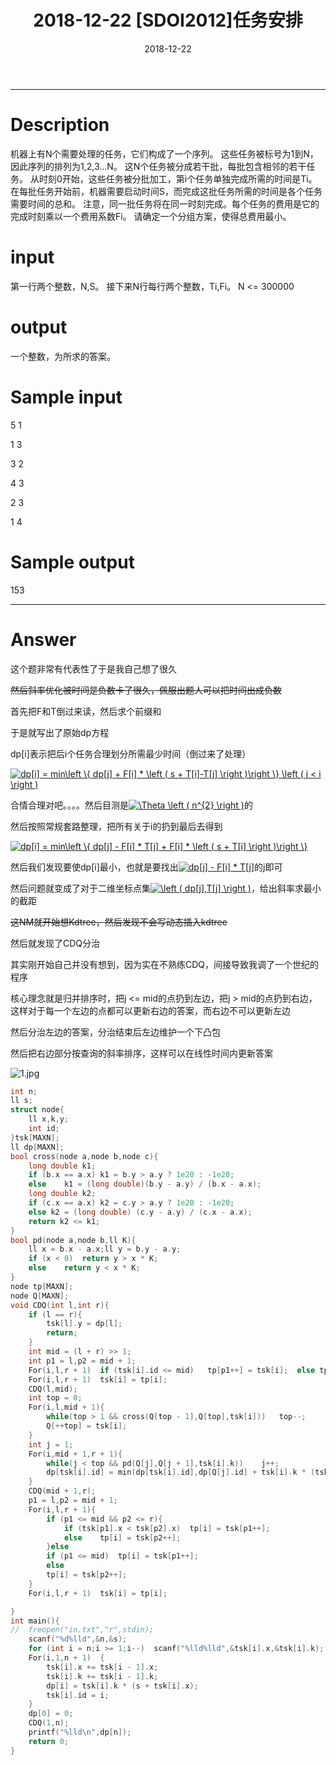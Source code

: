 ﻿---
layout: post
title: 2018-12-22 [SDOI2012]任务安排

date: 2018-12-22
categories: blog
tags: [SDOI,2012]
description: BZOJ2726
---

---------------------

# Description

机器上有N个需要处理的任务，它们构成了一个序列。
这些任务被标号为1到N，因此序列的排列为1,2,3...N。
这N个任务被分成若干批，每批包含相邻的若干任务。
从时刻0开始，这些任务被分批加工，第i个任务单独完成所需的时间是Ti。
在每批任务开始前，机器需要启动时间S，而完成这批任务所需的时间是各个任务需要时间的总和。
注意，同一批任务将在同一时刻完成。每个任务的费用是它的完成时刻乘以一个费用系数Fi。
请确定一个分组方案，使得总费用最小。

# input

第一行两个整数，N,S。
接下来N行每行两个整数，Ti,Fi。
N <= 300000
 

# output

 一个整数，为所求的答案。

# Sample input

5 1

1 3

3 2

4 3

2 3

1 4

# Sample output

153

---------------------------------------------------------------------------------------------------------

# Answer

这个题非常有代表性了于是我自己想了很久

~~然后斜率优化被时间是负数卡了很久，佩服出题人可以把时间出成负数~~

首先把F和T倒过来读，然后求个前缀和

于是就写出了原始dp方程

dp[i]表示把后i个任务合理划分所需最少时间（倒过来了处理）

<a href="https://www.codecogs.com/eqnedit.php?latex=dp[i]&space;=&space;min\left&space;\{&space;dp[j]&space;&plus;&space;F[i]&space;*&space;\left&space;(&space;s&space;&plus;&space;T[i]-T[j]&space;\right&space;)\right&space;\}&space;\left&space;(&space;j&space;<&space;i&space;\right&space;)" target="_blank"><img src="https://latex.codecogs.com/gif.latex?dp[i]&space;=&space;min\left&space;\{&space;dp[j]&space;&plus;&space;F[i]&space;*&space;\left&space;(&space;s&space;&plus;&space;T[i]-T[j]&space;\right&space;)\right&space;\}&space;\left&space;(&space;j&space;<&space;i&space;\right&space;)" title="dp[i] = min\left \{ dp[j] + F[i] * \left ( s + T[i]-T[j] \right )\right \} \left ( j < i \right )" /></a>

合情合理对吧。。。。然后目测是<a href="https://www.codecogs.com/eqnedit.php?latex=\Theta&space;\left&space;(&space;n^{2}&space;\right&space;)" target="_blank"><img src="https://latex.codecogs.com/gif.latex?\Theta&space;\left&space;(&space;n^{2}&space;\right&space;)" title="\Theta \left ( n^{2} \right )" /></a>的

然后按照常规套路整理，把所有关于i的扔到最后去得到

<a href="https://www.codecogs.com/eqnedit.php?latex=dp[i]&space;=&space;min\left&space;\{&space;dp[j]&space;-&space;F[i]&space;*&space;T[j]&space;&plus;&space;F[i]&space;*&space;\left&space;(&space;s&space;&plus;&space;T[i]&space;\right&space;)\right&space;\}" target="_blank"><img src="https://latex.codecogs.com/gif.latex?dp[i]&space;=&space;min\left&space;\{&space;dp[j]&space;-&space;F[i]&space;*&space;T[j]&space;&plus;&space;F[i]&space;*&space;\left&space;(&space;s&space;&plus;&space;T[i]&space;\right&space;)\right&space;\}" title="dp[i] = min\left \{ dp[j] - F[i] * T[j] + F[i] * \left ( s + T[i] \right )\right \}" /></a>

然后我们发现要使dp[i]最小，也就是要找出<a href="https://www.codecogs.com/eqnedit.php?latex=dp[j]&space;-&space;F[i]&space;*&space;T[j]" target="_blank"><img src="https://latex.codecogs.com/gif.latex?dp[j]&space;-&space;F[i]&space;*&space;T[j]" title="dp[j] - F[i] * T[j]" /></a>的j即可

然后问题就变成了对于二维坐标点集<a href="https://www.codecogs.com/eqnedit.php?latex=\left&space;(&space;dp[j],T[j]&space;\right&space;)" target="_blank"><img src="https://latex.codecogs.com/gif.latex?\left&space;(&space;dp[j],T[j]&space;\right&space;)" title="\left ( dp[j],T[j] \right )" /></a>，给出斜率求最小的截距

~~这NM就开始想Kdtree，然后发现不会写动态插入kdtree~~

然后就发现了CDQ分治

其实刚开始自己并没有想到，因为实在不熟练CDQ，间接导致我调了一个世纪的程序

核心理念就是归并排序时，把j <= mid的点扔到左边，把j > mid的点扔到右边，这样对于每一个左边的点都可以更新右边的答案，而右边不可以更新左边

然后分治左边的答案，分治结束后左边维护一个下凸包

然后把右边部分按查询的斜率排序，这样可以在线性时间内更新答案

![1.jpg](https://i.loli.net/2018/12/22/5c1e1b69958a1.jpg)
``` c++
int n;
ll s;
struct node{
	ll x,k,y;
	int id;
}tsk[MAXN];
ll dp[MAXN];
bool cross(node a,node b,node c){
	long double k1;
	if (b.x == a.x)	k1 = b.y > a.y ? 1e20 : -1e20;
	else	k1 = (long double)(b.y - a.y) / (b.x - a.x);
	long double k2;
	if (c.x == a.x)	k2 = c.y > a.y ? 1e20 : -1e20;
	else k2 = (long double) (c.y - a.y) / (c.x - a.x);
	return k2 <= k1;
}
bool pd(node a,node b,ll K){
	ll x = b.x - a.x;ll y = b.y - a.y;
	if (x < 0)	return y > x * K;
	else 	return y < x * K;
}
node tp[MAXN];
node Q[MAXN];
void CDQ(int l,int r){
	if (l == r){
		tsk[l].y = dp[l];
		return;
	}
	int mid = (l + r) >> 1;
	int p1 = l,p2 = mid + 1;
	For(i,l,r + 1)	if (tsk[i].id <= mid)	tp[p1++] = tsk[i];	else tp[p2++] = tsk[i];
	For(i,l,r + 1)	tsk[i] = tp[i];
	CDQ(l,mid);
	int top = 0;
	For(i,l,mid + 1){
		while(top > 1 && cross(Q[top - 1],Q[top],tsk[i]))	top--;
		Q[++top] = tsk[i];
	}
	int j = 1;
	For(i,mid + 1,r + 1){
		while(j < top && pd(Q[j],Q[j + 1],tsk[i].k))	j++;
		dp[tsk[i].id] = min(dp[tsk[i].id],dp[Q[j].id] + tsk[i].k * (tsk[i].x - Q[j].x + s));
	}
	CDQ(mid + 1,r);
	p1 = l,p2 = mid + 1;
	For(i,l,r + 1){
		if (p1 <= mid && p2 <= r){
			if (tsk[p1].x < tsk[p2].x)	tp[i] = tsk[p1++];
			else 	tp[i] = tsk[p2++];
		}else
		if (p1 <= mid)	tp[i] = tsk[p1++];
		else
		tp[i] = tsk[p2++];
	}
	For(i,l,r + 1)	tsk[i] = tp[i];

}
int main(){
//	freopen("in.txt","r",stdin);
	scanf("%d%lld",&n,&s);
	for (int i = n;i >= 1;i--)	scanf("%lld%lld",&tsk[i].x,&tsk[i].k);	
	For(i,1,n + 1)	{
		tsk[i].x += tsk[i - 1].x;
		tsk[i].k += tsk[i - 1].k;
		dp[i] = tsk[i].k * (s + tsk[i].x);
		tsk[i].id = i;
	}
	dp[0] = 0;
	CDQ(1,n);
	printf("%lld\n",dp[n]);
	return 0;
} 
```